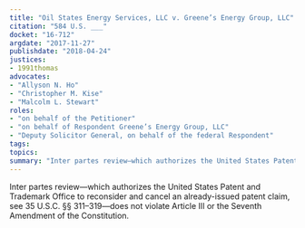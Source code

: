 ```yaml
---
title: "Oil States Energy Services, LLC v. Greene’s Energy Group, LLC"
citation: "584 U.S. ___"
docket: "16-712"
argdate: "2017-11-27"
publishdate: "2018-04-24"
justices:
- 1991thomas
advocates:
- "Allyson N. Ho"
- "Christopher M. Kise"
- "Malcolm L. Stewart"
roles:
- "on behalf of the Petitioner"
- "on behalf of Respondent Greene’s Energy Group, LLC"
- "Deputy Solicitor General, on behalf of the federal Respondent"
tags:
topics:
summary: "Inter partes review—which authorizes the United States Patent and Trademark Office to reconsider and cancel an already-issued patent claim, see 35 U.S.C. §§ 311–319—does not violate Article III or the Seventh Amendment of the Constitution."
---
```

Inter partes review—which authorizes the United States Patent and Trademark Office to reconsider and cancel an already-issued patent claim, see 35 U.S.C. §§ 311–319—does not violate Article III or the Seventh Amendment of the Constitution.

